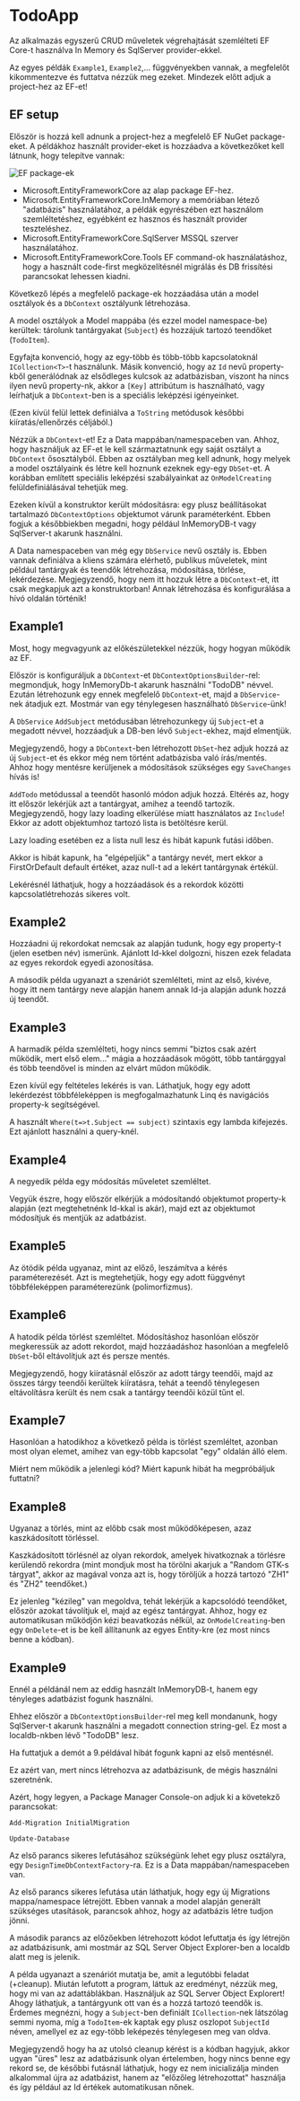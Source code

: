 # TodoApp
Az alkalmazás egyszerű CRUD műveletek végrehajtását szemlélteti EF Core-t használva In Memory és SqlServer provider-ekkel. 

Az egyes példák ```Example1```, ```Example2```,... függvényekben vannak, a megfelelőt kikommentezve és futtatva nézzük meg ezeket. Mindezek előtt adjuk a project-hez az EF-et!

## EF setup
Először is hozzá kell adnunk a project-hez a megfelelő EF NuGet package-eket.
A példákhoz használt provider-eket is hozzáadva a következőket kell látnunk, hogy telepítve vannak:

![EF package-ek](img/04.PNG "EF package-ek")

- Microsoft.EntityFrameworkCore az alap package EF-hez.
- Microsoft.EntityFrameworkCore.InMemory a memóriában létező "adatbázis" használatához, a példák egyrészében ezt használom szemléltetéshez, egyébként ez hasznos és használt provider teszteléshez.
- Microsoft.EntityFrameworkCore.SqlServer MSSQL szerver használatához.
- Microsoft.EntityFrameworkCore.Tools EF command-ok használatáshoz, hogy a használt code-first megközelítésnél migrálás és DB frissítési parancsokat lehessen kiadni.

Következő lépés a megfelelő package-ek hozzáadása után a model osztályok és a ```DbContext``` osztályunk létrehozása.

A model osztályok a Model mappába (és ezzel model namespace-be) kerültek: tárolunk tantárgyakat (```Subject```) és hozzájuk tartozó teendőket (```TodoItem```).

Egyfajta konvenció, hogy az egy-több és több-több kapcsolatoknál ```ICollection<T>```-t használunk. Másik konvenció, hogy az ```Id``` nevű property-kből generálódnak az elsődleges kulcsok az adatbázisban, viszont ha nincs ilyen nevű property-nk, akkor a ```[Key]``` attribútum is használható, vagy leírhatjuk a ```DbContext```-ben is a speciális leképzési igényeinket.

(Ezen kívül felül lettek definiálva a ```ToString``` metódusok későbbi kiíratás/ellenőrzés céljából.)

Nézzük a ```DbContext```-et! Ez a Data mappában/namespaceben van. Ahhoz, hogy használjuk az EF-et le kell származtatnunk egy saját osztályt a ```DbContext``` ősosztályból. Ebben az osztályban meg kell adnunk, hogy melyek a model osztályaink és létre kell hoznunk ezeknek egy-egy ```DbSet```-et. A korábban említett speciális leképzési szabályainkat az ```OnModelCreating``` felüldefiniálásával tehetjük meg.

Ezeken kívül a konstruktor került módosításra: egy plusz beállításokat tartalmazó ```DbContextOptions``` objektumot várunk paraméterként. Ebben fogjuk a későbbiekben megadni, hogy például InMemoryDB-t vagy SqlServer-t akarunk használni.

A Data namespaceben van még egy ```DbService``` nevű osztály is. Ebben vannak definiálva a kliens számára elérhető, publikus műveletek, mint például tantárgyak és teendők létrehozása, módosítása, törlése, lekérdezése. Megjegyzendő, hogy nem itt hozzuk létre a ```DbContext```-et, itt csak megkapjuk azt a konstruktorban! Annak létrehozása és konfigurálása a hívó oldalán történik!

## Example1
Most, hogy megvagyunk az előkészületekkel nézzük, hogy hogyan működik az EF.

Először is konfiguráljuk a ```DbContext```-et ```DbContextOptionsBuilder```-rel: megmondjuk, hogy InMemoryDb-t akarunk használni  "TodoDB" névvel.
Ezután létrehozunk egy ennek megfelelő ```DbContext```-et, majd a ```DbService```-nek átadjuk ezt. Mostmár van egy ténylegesen használható ```DbService```-ünk!

A ```DbService``` ```AddSubject``` metódusában létrehozunkegy új ```Subject```-et a megadott névvel, hozzáadjuk a DB-ben lévő ```Subject```-ekhez, majd elmentjük.

Megjegyzendő, hogy a ```DbContext```-ben létrehozott ```DbSet```-hez adjuk hozzá az új ```Subject```-et és ekkor még nem történt adatbázisba való írás/mentés. Ahhoz hogy mentésre kerüljenek a módosítások szükséges egy ```SaveChanges``` hívás is!

```AddTodo``` metódussal a teendőt hasonló módon adjuk hozzá. Eltérés az, hogy itt először lekérjük azt a tantárgyat, amihez a teendő tartozik. Megjegyzendő, hogy lazy loading elkerülése miatt használatos az ```Include```! Ekkor az adott objektumhoz tartozó lista is betöltésre kerül.

Lazy loading esetében ez a lista null lesz és hibát kapunk futási időben.

Akkor is hibát kapunk, ha "elgépeljük" a tantárgy nevét, mert ekkor a FirstOrDefault default értéket, azaz null-t ad a lekért tantárgynak értékül.

Lekérésnél láthatjuk, hogy a hozzáadások és a rekordok közötti kapcsolatlétrehozás sikeres volt.

## Example2
Hozzáadni új rekordokat nemcsak az alapján tudunk, hogy egy property-t (jelen esetben név) ismerünk. Ajánlott Id-kkel dolgozni, hiszen ezek feladata az egyes rekordok egyedi azonosítása.

A második példa ugyanazt a szenáriót szemlélteti, mint az első, kivéve, hogy itt nem tantárgy neve alapján hanem annak Id-ja alapján adunk hozzá új teendőt.

## Example3
A harmadik példa szemlélteti, hogy nincs semmi "biztos csak azért működik, mert első elem..." mágia a hozzáadások mögött, több tantárggyal és több teendővel is minden az elvárt műdon működik.

Ezen kívül egy feltételes lekérés is van. Láthatjuk, hogy egy adott lekérdezést többféleképpen is megfogalmazhatunk Linq és navigációs property-k segítségével.

A használt ```Where(t=>t.Subject == subject)``` szintaxis egy lambda kifejezés. Ezt ajánlott használni a query-knél.

## Example4
A negyedik példa egy módosítás műveletet szemléltet.

Vegyük észre, hogy először elkérjük a módosítandó objektumot property-k alapján (ezt megtehetnénk Id-kkal is akár), majd ezt az objektumot módosítjuk és mentjük az adatbázist.

## Example5
Az ötödik példa ugyanaz, mint az előző, leszámítva a kérés paraméterezését. Azt is megtehetjük, hogy egy adott függvényt többféleképpen paraméterezünk (polimorfizmus).

## Example6
A hatodik példa törlést szemléltet. Módosításhoz hasonlóan először megkeressük az adott rekordot, majd hozzáadáshoz hasonlóan a megfelelő ```DbSet```-ből eltávolítjuk azt és persze mentés.

Megjegyzendő, hogy kiíratásnál először az adott tárgy teendői, majd az összes tárgy teendői kerültek kiíratásra, tehát a teendő ténylegesen eltávolításra került és nem csak a tantárgy teendői közül tűnt el.

## Example7
Hasonlóan a hatodikhoz a következő példa is törlést szemléltet, azonban most olyan elemet, amihez van egy-több kapcsolat "egy" oldalán álló elem.

Miért nem működik a jelenlegi kód? Miért kapunk hibát ha megpróbáljuk futtatni?

## Example8
Ugyanaz a törlés, mint az előbb csak most működőképesen, azaz kaszkádosított törléssel.

Kaszkádosított törlésnél az olyan rekordok, amelyek hivatkoznak a törlésre kerülendő rekordra (mint mondjuk most ha törölni akarjuk a "Random GTK-s tárgyat", akkor az magával vonza azt is, hogy töröljük a hozzá tartozó "ZH1" és "ZH2" teendőket.)

Ez jelenleg "kézileg" van megoldva, tehát lekérjük a kapcsolódó teendőket, először azokat távolítjuk el, majd az egész tantárgyat. Ahhoz, hogy ez automatikusan működjön kézi beavatkozás nélkül, az ```OnModelCreating```-ben egy ```OnDelete```-et is be kell állítanunk az egyes Entity-kre (ez most nincs benne a kódban).

## Example9
Ennél a példánál nem az eddig hasnzált InMemoryDB-t, hanem egy tényleges adatbázist fogunk használni.

Ehhez először a ```DbContextOptionsBuilder```-rel meg kell mondanunk, hogy SqlServer-t akarunk használni a megadott connection string-gel. Ez most a localdb-nkben lévő "TodoDB" lesz.

Ha futtatjuk a demót a 9.példával hibát fogunk kapni az első mentésnél.

Ez azért van, mert nincs létrehozva az adatbázisunk, de mégis használni szeretnénk.

Azért, hogy legyen, a Package Manager Console-on adjuk ki a követekző parancsokat:

```Add-Migration InitialMigration```

```Update-Database```

Az első parancs sikeres lefutásához szükségünk lehet egy plusz osztályra, egy ```DesignTimeDbContextFactory```-ra. Ez is a Data mappában/namespaceben van.

Az első parancs sikeres lefutása után láthatjuk, hogy egy új Migrations mappa/namespace létrejött. Ebben vannak a model alapján generált szükséges utasítások, parancsok ahhoz, hogy az adatbázis létre tudjon jönni.

A második parancs az előzőekben létrehozott kódot lefuttatja és így létrejön az adatbázisunk, ami mostmár az SQL Server Object Explorer-ben a localdb alatt meg is jelenik.

A példa ugyanazt a szenáriót mutatja be, amit a legutóbbi feladat (+cleanup). Miután lefutott a program, láttuk az eredményt, nézzük meg, hogy mi van az adattáblákban. Használjuk az SQL Server Object Explorert! Ahogy láthatjuk, a tantárgyunk ott van és a hozzá tartozó teendők is. Érdemes megnézni, hogy a ```Subject```-ben definiált ```ICollection```-nek látszólag semmi nyoma, míg a ```TodoItem```-ek kaptak egy plusz oszlopot ```SubjectId``` néven, amellyel ez az egy-több leképezés ténylegesen meg van oldva.

Megjegyzendő hogy ha az utolsó cleanup kérést is a kódban hagyjuk, akkor ugyan "üres" lesz az adatbázisunk olyan értelemben, hogy nincs benne egy rekord se, de későbbi futásnál láthatjuk, hogy ez nem inicializálja minden alkalommal újra az adatbázist, hanem az "előzőleg létrehozottat" használja és így például az Id értékek automatikusan nőnek.
